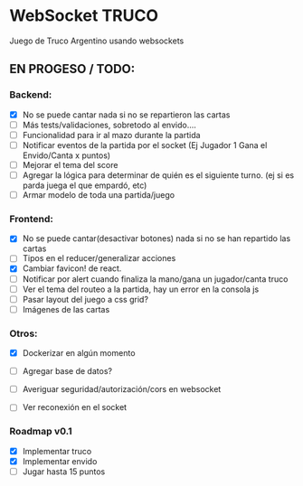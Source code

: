 # WebSocket TRUCO

Juego de Truco Argentino usando websockets


## EN PROGESO / TODO:


### Backend:
- [x] No se puede cantar nada si no se repartieron las cartas
- [ ] Más tests/validaciones, sobretodo al envido....
- [ ] Funcionalidad para ir al mazo durante la partida
- [ ] Notificar eventos de la partida por el socket (Ej Jugador 1 Gana el Envido/Canta x puntos)
- [ ] Mejorar el tema del score
- [ ] Agregar la lógica para determinar de quién es el siguiente turno. (ej si es parda juega el que empardó, etc)
- [ ] Armar modelo de toda una partida/juego

### Frontend:
- [x] No se puede cantar(desactivar botones) nada si no se han repartido las cartas
- [ ] Tipos en el reducer/generalizar acciones
- [x] Cambiar favicon! de react.
- [ ] Notificar por alert cuando finaliza la mano/gana un jugador/canta truco
- [ ] Ver el tema del routeo a la partida, hay un error en la consola js
- [ ] Pasar layout del juego a css grid?
- [ ] Imágenes de las cartas

### Otros:
- [x] Dockerizar en algún momento
- [ ] Agregar base de datos?
- [ ] Averiguar seguridad/autorización/cors en websocket
- [ ] Ver reconexión en el socket


### Roadmap v0.1
- [x] Implementar truco
- [x] Implementar envido
- [ ] Jugar hasta 15 puntos

